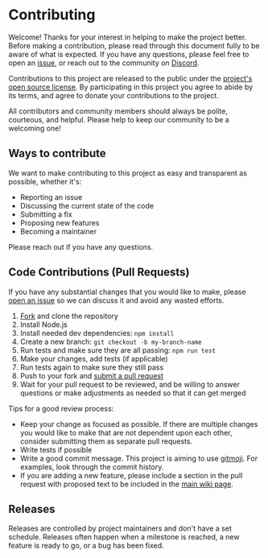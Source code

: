 # Contributing

Welcome! Thanks for your interest in helping to make the project better. Before making a contribution, please read through this document fully to be aware of what is expected. If you have any questions, please feel free to open an [issue](https://github.com/richardfrost/AdvancedProfanityFilter/issues/new), or reach out to the community on [Discord](https://discord.gg/MpE5Z3f).

Contributions to this project are released to the public under the [project's open source license](LICENSE). By participating in this project you agree to abide by its terms, and agree to donate your contributions to the project.

All contributors and community members should always be polite, courteous, and helpful. Please help to keep our community to be a welcoming one!

## Ways to contribute

We want to make contributing to this project as easy and transparent as possible, whether it's:
- Reporting an issue
- Discussing the current state of the code
- Submitting a fix
- Proposing new features
- Becoming a maintainer

Please reach out if you have any questions.

## Code Contributions (Pull Requests)

If you have any substantial changes that you would like to make, please [open an issue](https://github.com/richardfrost/AdvancedProfanityFilter/issues/new) so we can discuss it and avoid any wasted efforts.

1. [Fork](https://github.com/github/view_component/fork) and clone the repository
2. Install Node.js
3. Install needed dev dependencies: `npm install`
4. Create a new branch: `git checkout -b my-branch-name`
6. Run tests and make sure they are all passing: `npm run test`
5. Make your changes, add tests (if applicable)
6. Run tests again to make sure they still pass
7. Push to your fork and [submit a pull request](https://github.com/richardfrost/AdvancedProfanityFilter/compare)
8. Wait for your pull request to be reviewed, and be willing to answer questions or make adjustments as needed so that it can get merged

Tips for a good review process:

- Keep your change as focused as possible. If there are multiple changes you would like to make that are not dependent upon each other, consider submitting them as separate pull requests.
- Write tests if possible
- Write a good commit message. This project is aiming to use [gitmoji](https://gitmoji.dev/). For examples, look through the commit history.
- If you are adding a new feature, please include a section in the pull request with proposed text to be included in the [main wiki page](https://github.com/richardfrost/AdvancedProfanityFilter/wiki).

## Releases

Releases are controlled by project maintainers and don't have a set schedule. Releases often happen when a milestone is reached, a new feature is ready to go, or a bug has been fixed.
